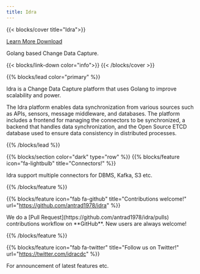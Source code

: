 ```yaml
---
title: Idra
---
```


{{< blocks/cover title="Idra">}}

<div class="top-content">
<a class="btn btn-lg btn-primary me-3 mb-4" href="/docs/">
<span class="btn-text">Learn More <i class="fas fa-arrow-alt-circle-right ms-2"></i></span>
</a>
<a class="btn btn-lg btn-secondary me-3 mb-4 btn-text" href="https://github.com/antrad1978/idra">
<span class="btn-text">Download <i class="fab fa-github ms-2 "></i></span>
</a>
</div>

<p class="lead mt-5 title-text">Golang based Change Data Capture.</p>
{{< blocks/link-down color="info">}}
{{< /blocks/cover >}}

{{% blocks/lead color="primary" %}}

<p class="content-text">Idra is a Change Data Capture platform that uses Golang to improve scalability and power.</p>

<p class="content-text">The Idra platform enables data synchronization from various sources such as APIs, sensors, message middleware, and databases. The platform includes a frontend for managing the connectors to be synchronized, a backend that handles data synchronization, and the Open Source ETCD database used to ensure data consistency in distributed processes.</p>
{{% /blocks/lead %}}

{{% blocks/section color="dark" type="row" %}}
{{% blocks/feature icon="fa-lightbulb" title="Connectors!" %}}

<p class="footer-grid-text">Idra support multiple connectors for DBMS, Kafka, S3 etc.</p>
{{% /blocks/feature %}}

{{% blocks/feature icon="fab fa-github" title="Contributions welcome!" url="https://github.com/antrad1978/idra" %}}

<p class="footer-grid-text">We do a [Pull Request](https://github.com/antrad1978/idra/pulls) contributions workflow on **GitHub**. New users are always welcome!</p>
{{% /blocks/feature %}}

{{% blocks/feature icon="fab fa-twitter" title="Follow us on Twitter!" url="https://twitter.com/idracdc" %}}

<p class="footer-grid-text">For announcement of latest features etc.</p>
{{% /blocks/feature %}}

{{% /blocks/section %}}
